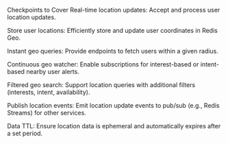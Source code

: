 Checkpoints to Cover
Real-time location updates: Accept and process user location updates.

Store user locations: Efficiently store and update user coordinates in Redis Geo.

Instant geo queries: Provide endpoints to fetch users within a given radius.

Continuous geo watcher: Enable subscriptions for interest-based or intent-based nearby user alerts.

Filtered geo search: Support location queries with additional filters (interests, intent, availability).

Publish location events: Emit location update events to pub/sub (e.g., Redis Streams) for other services.

Data TTL: Ensure location data is ephemeral and automatically expires after a set period.

